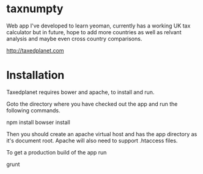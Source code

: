 taxnumpty
=========

Web app I've developed to learn yeoman, currently has a working UK tax calculator but in future, hope to add more countries as well as relvant analysis and maybe even cross country comparisons.

http://taxedplanet.com

Installation
=============

Taxedplanet requires bower and apache, to install and run.

Goto the directory where you have checked out the app and run the following commands.

  npm install
  bowser install

Then you should create an apache virtual host and has the app directory as it's document root. Apache will also need to support .htaccess files.

To get a production build of the app run

  grunt
